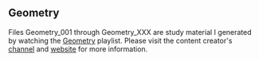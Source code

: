 ## Geometry

Files Geometry_001 through Geometry_XXX are study material I generated by watching the [Geometry](https://www.youtube.com/playlist?list=PL26812DF9846578C3) playlist. Please visit the content creator's [channel](https://www.youtube.com/@khanacademy) and [website](https://www.khanacademy.org/) for more information.






